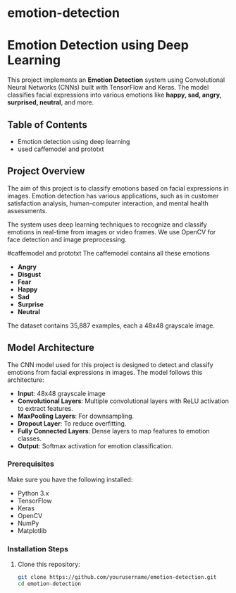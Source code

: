 # emotion-detection
# Emotion Detection using Deep Learning

This project implements an **Emotion Detection** system using Convolutional Neural Networks (CNNs) built with TensorFlow and Keras. The model classifies facial expressions into various emotions like **happy, sad, angry, surprised, neutral**, and more.

## Table of Contents
- Emotion detection using deep learning
- used caffemodel and prototxt


## Project Overview
The aim of this project is to classify emotions based on facial expressions in images. Emotion detection has various applications, such as in customer satisfaction analysis, human-computer interaction, and mental health assessments.

The system uses deep learning techniques to recognize and classify emotions in real-time from images or video frames. We use OpenCV for face detection and image preprocessing.

#caffemodel and prototxt
The caffemodel contains all these emotions 
- **Angry**
- **Disgust**
- **Fear**
- **Happy**
- **Sad**
- **Surprise**
- **Neutral**

The dataset contains 35,887 examples, each a 48x48 grayscale image.

## Model Architecture
The CNN model used for this project is designed to detect and classify emotions from facial expressions in images. The model follows this architecture:
- **Input**: 48x48 grayscale image
- **Convolutional Layers**: Multiple convolutional layers with ReLU activation to extract features.
- **MaxPooling Layers**: For downsampling.
- **Dropout Layer**: To reduce overfitting.
- **Fully Connected Layers**: Dense layers to map features to emotion classes.
- **Output**: Softmax activation for emotion classification.



### Prerequisites
Make sure you have the following installed:
- Python 3.x
- TensorFlow
- Keras
- OpenCV
- NumPy
- Matplotlib

### Installation Steps
1. Clone this repository:
   ```bash
   git clone https://github.com/yourusername/emotion-detection.git
   cd emotion-detection
